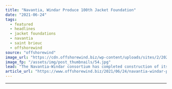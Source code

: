 ```yaml
---
title: "Navantia, Windar Produce 100th Jacket Foundation"
date: "2021-06-24"
tags: 
  - featured
  - headlines
  - jacket foundations
  - navantia
  - saint brieuc
  - offshorewind
source: "offshorewind"
image_url: "https://cdn.offshorewind.biz/wp-content/uploads/sites/2/2021/06/24133503/Jacket-100_Navantia.jpg"
image_fp: "/assets/img/post_thumbnails/54.jpg"
lead: "The Navantia-Windar consortium has completed construction of its 100th jacket foundation at Navantia&#8217;s yard"
article_url: "https://www.offshorewind.biz/2021/06/24/navantia-windar-produce-100th-jacket-foundation/"
---
```


---
